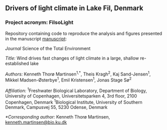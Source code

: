 ## Drivers of light climate in Lake Fil, Denmark

### Project acronym: FilsoLight

Repository containing code to reproduce the analysis and figures presented in the manuscript [manuscript](https://doi.org/10.1016/j.scitotenv.2021.151354):

*Journal* Science of the Total Environment 

*Title:* Wind drives fast changes of light climate in a large, shallow re-established lake

*Authors:* Kenneth Thorø Martinsen<sup>1,*</sup>, Theis Kragh<sup>2</sup>, Kaj Sand-Jensen<sup>1</sup>, Mikkel Madsen-Østerbye<sup>1</sup>, Emil Kristensen<sup>1</sup>, Jonas Stage Sø<sup>2</sup>

*Affiliation:* 
<sup>1</sup>Freshwater Biological Laboratory, Department of Biology, University of Copenhagen, Universitetsparken 4, 3rd floor, 2100 Copenhagen, Denmark
<sup>1</sup>Biological Institute, University of Southern Denmark, Campusvej 55, 5230 Odense, Denmark

_*Corresponding author:_ Kenneth Thorø Martinsen, kenneth.martinsen@bio.ku.dk
